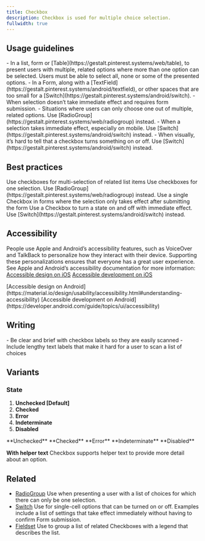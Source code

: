 ```yaml
---
title: Checkbox
description: Checkbox is used for multiple choice selection.
fullwidth: true
---
```


<ImgContainer src="https://i.pinimg.com/originals/d3/66/fb/d366fb0a6b4bc150779c149aea472a24.jpg" noPadding alt="Primary example of Checkbox component" />

## Usage guidelines

<TwoCol>
  <Group>
    <Do title="When to use" />
    - In a list, form or [Table](https://gestalt.pinterest.systems/web/table), to present users with multiple, related options where more than one option can be selected. Users must be able to select all, none or some of the presented options.
    - In a Form, along with a [TextField](https://gestalt.pinterest.systems/android/textfield), or other spaces that are too small for a [Switch](https://gestalt.pinterest.systems/android/switch).
    - When selection doesn’t take immediate effect and requires form submission.
  </Group>

  <Group>
    <Dont title="When not to use" />
    - Situations where users can only choose one out of multiple, related options. Use [RadioGroup](https://gestalt.pinterest.systems/web/radiogroup) instead.
    - When a selection takes immediate effect, especially on mobile. Use [Switch](https://gestalt.pinterest.systems/android/switch) instead.
    - When visually, it’s hard to tell that a checkbox turns something on or off. Use [Switch](https://gestalt.pinterest.systems/android/switch) instead.
  </Group>
  </TwoCol>

## Best practices

<TwoCol>
  <Group>
    <ImgContainer src="https://i.pinimg.com/originals/32/33/bb/3233bb3a92c57dd29f2b5f2fd2a417f7.jpg" noPadding alt="Example of correct multi-select use" />
    <Do title="Do" />
    Use checkboxes for multi-selection of related list items
  </Group>

  <Group>
    <ImgContainer src="https://i.pinimg.com/originals/1e/14/24/1e14245a26f12cf014028d24b00a6317.jpg" noPadding alt="Example of incorrect single-select use" />
    <Dont title="Don't" />
    Use checkboxes for one selection. Use [RadioGroup](https://gestalt.pinterest.systems/web/radiogroup) instead.
  </Group>
</TwoCol>

<TwoCol>
  <Group>
    <ImgContainer src="https://i.pinimg.com/originals/b2/20/93/b2209377241895d0471bde7340ee85c2.jpg" noPadding alt="Example of correct single checkbox use" />
    <Do title="Do" />
    Use a single Checkbox in forms where the selection only takes effect after submitting the form
  </Group>

  <Group>
    <ImgContainer src="https://i.pinimg.com/originals/e7/07/02/e70702e40416c5f4f89e92eca2bbb490.jpg" noPadding alt="Example of incorrect immediate effect use" />
    <Dont title="Don't" />
    Use a Checkbox to turn a state on and off with immediate effect. Use [Switch](https://gestalt.pinterest.systems/android/switch) instead.
  </Group>
</TwoCol>

## Accessibility

People use Apple and Android’s accessibility features, such as VoiceOver and TalkBack to personalize how they interact with their device. Supporting these personalizations ensures that everyone has a great user experience. See Apple and Android’s accessibility documentation for more information:
<TwoCol>
  <Group>
    [Accessible design on iOS](https://developer.apple.com/design/human-interface-guidelines/accessibility/overview/introduction/)
    [Accessible development on iOS](https://developer.apple.com/accessibility/ios/)
  </Group>

  <Group>
    [Accessible design on Android](https://material.io/design/usability/accessibility.html#understanding-accessibility)
    [Accessible development on Android](https://developer.android.com/guide/topics/ui/accessibility)
  </Group>
</TwoCol>

## Writing

<TwoCol>
  <Group>
    <Do title="Do" />
    - Be clear and brief with checkbox labels so they are easily scanned
  </Group>

  <Group>
    <Dont title="Don't" />
    - Include lengthy text labels that make it hard for a user to scan a list of choices
  </Group>
</TwoCol>

## Variants

### State

1. **Unchecked [Default]**
1. **Checked**
1. **Error**
1. **Indeterminate**
1. **Disabled**

<ThreeCol>
  <Group>
    <ImgContainer src="https://i.pinimg.com/originals/45/01/9f/45019f108f27c0d3aa9480fcf001b115.jpg" noPadding alt="Example of unchecked checkbox" />
    **Unchecked**
  </Group>

  <Group>
    <ImgContainer src="https://i.pinimg.com/originals/fd/06/05/fd06051095a0d1c76122ec282ec54bea.jpg" noPadding alt="Example of checked checkbox" />
    **Checked**
  </Group>

  <Group>
    <ImgContainer src="https://i.pinimg.com/originals/60/60/48/60604885afd2ee2e8b9cad4c1efdbb0a.jpg" noPadding alt="Example of checkbox with an error" />
    **Error**
  </Group>

  <Group>
    <ImgContainer src="https://i.pinimg.com/originals/e0/ab/e1/e0abe172b2dfe56166d33b5d8a8175f2.jpg" noPadding alt="Example of checkbox with an indeterminate state" />
    **Indeterminate**
  </Group>

  <Group>
    <ImgContainer src="https://i.pinimg.com/originals/82/50/5c/82505c5eb557f3b85049965ccbe14435.jpg" noPadding alt="Example of checkbox with a disabled state" />
    **Disabled**
  </Group>
</ThreeCol>

**With helper text**
Checkbox supports helper text to provide more detail about an option.

<ImgContainer src="https://i.pinimg.com/originals/dd/12/5a/dd125a30d6fb4cdd8c44c002f363dd56.jpg" noPadding alt="Example of checkbox with helper text" />

## Related

- [RadioGroup](https://gestalt.pinterest.systems/web/radiogroup)
  Use when presenting a user with a list of choices for which there can only be one selection.
- [Switch](https://gestalt.pinterest.systems/android/switch)
  Use for single-cell options that can be turned on or off. Examples include a list of settings that take effect immediately without having to confirm Form submission.
- [Fieldset](https://gestalt.pinterest.systems/web/fieldset)
  Use to group a list of related Checkboxes with a legend that describes the list.
